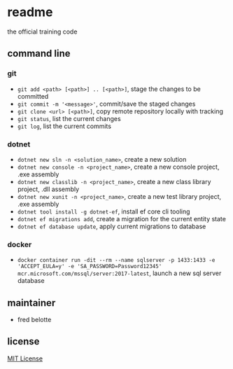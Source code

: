 # readme

the official training code

## command line

### git

- `git add <path> [<path>] .. [<path>]`, stage the changes to be committed
- `git commit -m '<message>'`, commit/save the staged changes
- `git clone <url> [<path>]`, copy remote repository locally with tracking
- `git status`, list the current changes
- `git log`, list the current commits

### dotnet

- `dotnet new sln -n <solution_name>`, create a new solution
- `dotnet new console -n <project_name>`, create a new console project, .exe assembly
- `dotnet new classlib -n <project_name>`, create a new class library project, .dll assembly
- `dotnet new xunit -n <project_name>`, create a new test library project, .exe assembly
- `dotnet tool install -g dotnet-ef`, install ef core cli tooling
- `dotnet ef migrations add`, create a migration for the current entity state
- `dotnet ef database update`, apply current migrations to database

### docker

- `docker container run -dit --rm --name sqlserver -p 1433:1433 -e 'ACCEPT_EULA=y' -e 'SA_PASSWORD=Password12345' mcr.microsoft.com/mssql/server:2017-latest`, launch a new sql server database

## maintainer

- fred belotte

## license

[MIT License](https://github.com/2002-24-dotnet/training-code/blob/master/LICENSE)
